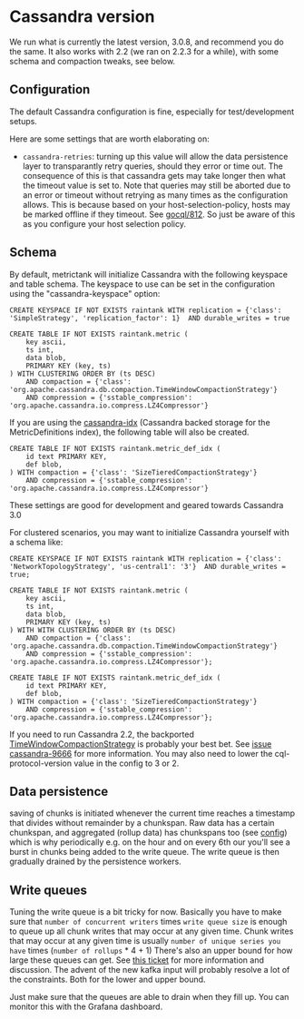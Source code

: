 # Cassandra version

We run what is currently the latest version, 3.0.8, and recommend you do the same.
It also works with 2.2 (we ran on 2.2.3 for a while), with some schema and compaction tweaks, see below.

## Configuration

The default Cassandra configuration is fine, especially for test/development setups.

Here are some settings that are worth elaborating on:

* `cassandra-retries`: turning up this value will allow the data persistence layer to transparantly retry queries, should they error or time out.  The consequence of this is that
  cassandra gets may take longer then what the timeout value is set to.  Note that queries may still be aborted due to an error or timeout without retrying as many times as the
  configuration allows.  This is because based on your host-selection-policy, hosts may be marked offline if they timeout.  See [gocql/812](https://github.com/gocql/gocql/issues/812).
  So just be aware of this as you configure your host selection policy.

## Schema

By default, metrictank will initialize Cassandra with the following keyspace and table schema.  The keyspace to use can be set in the configuration using the "cassandra-keyspace" option:

```
CREATE KEYSPACE IF NOT EXISTS raintank WITH replication = {'class': 'SimpleStrategy', 'replication_factor': 1}  AND durable_writes = true

CREATE TABLE IF NOT EXISTS raintank.metric (
    key ascii,
    ts int,
    data blob,
    PRIMARY KEY (key, ts)
) WITH CLUSTERING ORDER BY (ts DESC)
    AND compaction = {'class': 'org.apache.cassandra.db.compaction.TimeWindowCompactionStrategy'}
    AND compression = {'sstable_compression': 'org.apache.cassandra.io.compress.LZ4Compressor'}
```

If you are using the [cassandra-idx](https://github.com/raintank/metrictank/blob/master/docs/metadata.md) (Cassandra backed storage for the MetricDefinitions index), the following table will also be created.

```
CREATE TABLE IF NOT EXISTS raintank.metric_def_idx (
    id text PRIMARY KEY,
    def blob,
) WITH compaction = {'class': 'SizeTieredCompactionStrategy'}
    AND compression = {'sstable_compression': 'org.apache.cassandra.io.compress.LZ4Compressor'}
```

These settings are good for development and geared towards Cassandra 3.0

For clustered scenarios, you may want to initialize Cassandra yourself with a schema like:

```
CREATE KEYSPACE IF NOT EXISTS raintank WITH replication = {'class': 'NetworkTopologyStrategy', 'us-central1': '3'}  AND durable_writes = true;

CREATE TABLE IF NOT EXISTS raintank.metric (
    key ascii,
    ts int,
    data blob,
    PRIMARY KEY (key, ts)
) WITH WITH CLUSTERING ORDER BY (ts DESC)
    AND compaction = {'class': 'org.apache.cassandra.db.compaction.TimeWindowCompactionStrategy'}
    AND compression = {'sstable_compression': 'org.apache.cassandra.io.compress.LZ4Compressor'};

CREATE TABLE IF NOT EXISTS raintank.metric_def_idx (
    id text PRIMARY KEY,
    def blob,
) WITH compaction = {'class': 'SizeTieredCompactionStrategy'}
    AND compression = {'sstable_compression': 'org.apache.cassandra.io.compress.LZ4Compressor'};
```

If you need to run Cassandra 2.2, the backported [TimeWindowCompactionStrategy](https://github.com/jeffjirsa/twcs) is probably your best bet.
See [issue cassandra-9666](https://issues.apache.org/jira/browse/CASSANDRA-9666) for more information.
You may also need to lower the cql-protocol-version value in the config to 3 or 2.


## Data persistence

saving of chunks is initiated whenever the current time reaches a timestamp that divides without remainder by a chunkspan.
Raw data has a certain chunkspan, and aggregated (rollup data) has chunkspans too (see [config](https://github.com/raintank/metrictank/blob/master/docs/config.md#data)) which is
why periodically e.g. on the hour and on every 6th our you'll see a burst in chunks being added to the write queue.
The write queue is then gradually drained by the persistence workers.


## Write queues

Tuning the write queue is a bit tricky for now.
Basically you have to make sure that `number of concurrent writers` times `write queue size` is enough to queue up all chunk writes that may occur at any given time.
Chunk writes that may occur at any given time is usually `number of unique series you have` times (`number of rollups` * 4 + 1)
There's also an upper bound for how large these queues can get.
See [this ticket](https://github.com/raintank/metrictank/issues/125) for more information and discussion.
The advent of the new kafka input will probably resolve a lot of the constraints. Both for the lower and upper bound.


Just make sure that the queues are able to drain when they fill up. You can monitor this with the Grafana dashboard.

